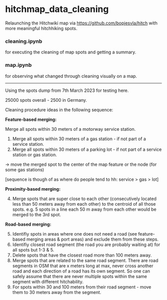 # hitchmap_data_cleaning

Relaunching the Hitchwiki map via https://github.com/bopjesvla/hitch with more meaningful hitchhiking spots.

### cleaning.ipynb

for executing the cleaning of map spots and getting a summary.

### map.ipynb

for observing what changed through cleaning visually on a map.

---

Using the spots dump from 7th March 2023 for testing here.

25000 spots overall - 2500 in Germany.

Cleaning procedure ideas in the following sequence:

**Feature-based merging:**

Merge all spots within 30 meters of a motorway service station.

1. Merge all spots within 30 meters of a gas station - if not part of a service station.
3. Merge all spots within 30 meters of a parking lot - if not part of a service station or gas station.

-> move the merged spot to the center of the map feature or the node (for some gas stations)

[sequence is though of as where do people tend to hh: service > gas > lot]

**Proximity-based merging:**

4. Merge spots that are super close to each other (consecutively located less than 50 meters away from each other) to the centroid of all those spots. e.g. 5 spots in a line each 50 m away from each other would be merged to the 3rd spot.

**Road-based merging:**

5. Identifiy spots in areas where one does not need a road (see feature-based merging areas & port areas) and exclude them from these steps.
6. Identifiy closest road segment (the road you are probably waiting at) for all spots but 1-3 & 5.
7. Delete spots that have the closest road more than 100 meters away.
8. Merge spots that are related to the same road segment. There are road segments in OSM that are x meters long at max, never cross another road and each direction of a road has its own segment. So one can safely assume that there are never multiple spots within the same segment with different hitchability.
9. For spots within 30 and 100 meters from their road segment - move them to 30 meters away from the segment.
